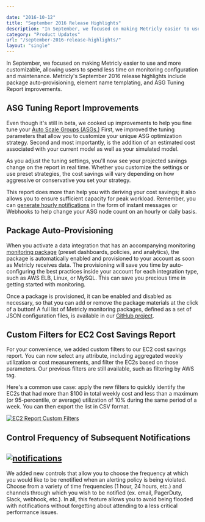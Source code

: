 ```yaml
---

date: "2016-10-12"
title: "September 2016 Release Highlights"
description: "In September, we focused on making Metricly easier to use and more customizable. This allows users to spend less time on configuration and maintenance."
category: "Product Updates"
url: "/september-2016-release-highlights/"
layout: "single"
---
```



In September, we focused on making Metricly easier to use and more customizable, allowing users to spend less time on monitoring configuration and maintenance. Metricly's September 2016 release highlights include package auto-provisioning, element name templating, and ASG Tuning Report improvements.

ASG Tuning Report Improvements
------------------------------

Even though it's still in beta, we cooked up improvements to help you fine tune your [Auto Scale Groups (ASGs.)](https://www.metricly.com/optimize-auto-scale-groups-asg-tuning-report)  First, we improved the tuning parameters that allow you to customize your unique ASG optimization strategy. Second and most importantly, is the addition of an estimated cost associated with your current model as well as your simulated model.

As you adjust the tuning settings, you'll now see your projected savings change on the report in real time. Whether you customize the settings or use preset strategies, the cost savings will vary depending on how aggressive or conservative you set your strategy.

This report does more than help you with deriving your cost savings; it also allows you to ensure sufficient capacity for peak workload. Remember, you can [generate hourly notifications](https://help.netuitive.com/Content/Reports/asg_tuning_report.htm#creating-a-recommended-instance-related-policy) in the form of instant messages or Webhooks to help change your ASG node count on an hourly or daily basis.

Package Auto-Provisioning
-------------------------

When you activate a data integration that has an accompanying monitoring [monitoring package](https://www.metricly.com/aws-monitoring-best-practices-using-pre-configured-dashboards) (preset dashboards, policies, and analytics), the package is automatically enabled and provisioned to your account as soon as Metricly receives data. The provisioning will save you time by auto-configuring the best practices inside your account for each integration type, such as AWS ELB, Linux, or MySQL. This can save you precious time in getting started with monitoring.

Once a package is provisioned, it can be enabled and disabled as necessary, so that you can add or remove the package materials at the click of a button! A full list of Metricly monitoring packages, defined as a set of JSON configuration files, is available in our [GitHub project](https://github.com/netuitive-community-packages).

Custom Filters for EC2 Cost Savings Report
------------------------------------------

For your convenience, we added custom filters to our EC2 cost savings report. You can now select any attribute, including aggregated weekly utilization or cost measurements, and filter the EC2s based on those parameters. Our previous filters are still available, such as filtering by AWS tag.

Here's a common use case: apply the new filters to quickly identify the EC2s that had more than $100 in total weekly cost and less than a maximum (or 95-percentile, or average) utilization of 10% during the same period of a week. You can then export the list in CSV format.

[![EC2 Report Custom Filters](https://www.metricly.com/wp-content/uploads/2017/07/EC2ReportCustomFilters-1024x485.png)](https://www.metricly.com/wp-content/uploads/2017/07/EC2ReportCustomFilters.png)

Control Frequency of Subsequent Notifications
---------------------------------------------

[![notifications](https://www.metricly.com/wp-content/uploads/2017/07/Notifications.png)](https://www.metricly.com/wp-content/uploads/2017/07/Notifications.png)
----------------------------------------------------------------------------------------------------------------------------------------------------------------

We added new controls that allow you to choose the frequency at which you would like to be renotified when an alerting policy is being violated. Choose from a variety of time frequencies (1 hour, 24 hours, etc.) and channels through which you wish to be notified (ex. email, PagerDuty, Slack, webhook, etc.).  In all, this feature allows you to avoid being flooded with notifications without forgetting about attending to a less critical performance issues.

